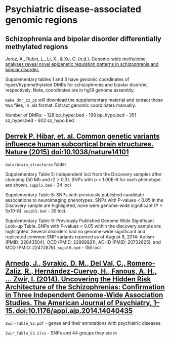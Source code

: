 Psychiatric disease-associated genomic regions
===

Schizophrenia and bipolar disorder differentially methylated regions
---
[Jerez, A., Rubin, L., Li, X., & Xu, C. (n.d.). Genome-wide methylome analyses reveal novel epigenetic regulation patterns in schizophrenia and bipolar disorder.](http://www.hindawi.com/journals/bmri/aa/201587/)

Supplementary tables 1 and 3 have genomic coordinates of  hyper/hypomethylated DMRs for schizophrenia and bipolar disorder, respectively. Note, coordinates are in hg18 genome assembly. 

`make dmr_sz_pb` will download the supplementary material and extract those two files, in .xls format. Extract genomic coordinates manually.

Number of DMRs:
    - 128 bp_hyper.bed
    - 198 bp_hypo.bed
    - 351 sz_hyper.bed
    - 602 sz_hypo.bed


[Derrek P. Hibar, et. al. Common genetic variants influence human subcortical brain structures. Nature (2015) doi:10.1038/nature14101](http://www.nature.com/nature/journal/vaop/ncurrent/full/nature14101.html)
---

`data/brain_structures` folder 

Supplementary Table 5: Independent loci from the Discovery samples after clumping (50 Mb and r2 > 0.3). SNPs with p < 1.00E-6 for each phenotype are shown. `suppl5.bed` - 34 loci

Supplementary Table 8: SNPs with previously published candidate associations to neuroimaging phenotypes. SNPs with P-values < 0.05 in the Discovery sample are highlighted, none were genome-wide significant (P < 5x10-8). `suppl5.bed` - 39 loci.

Supplementary Table 9: Previously Published Genome Wide Significant Look-up Table. SNPs with P-values < 0.05 within the discovery sample are highlighted. Several disorders had no genome-wide significant and replicated common SNP variants reported as of August 8, 2014: Autism (PMID: 22843504), OCD (PMID: 22889921), ADHD (PMID: 20732625), and MDD (PMID: 22472876). `suppl9.bed` - 156 loci

[Arnedo, J., Svrakic, D. M., Del Val, C., Romero-Zaliz, R., Hernández-Cuervo, H., Fanous, A. H., … Zwir, I. (2014). Uncovering the Hidden Risk Architecture of the Schizophrenias: Confirmation in Three Independent Genome-Wide Association Studies. The American Journal of Psychiatry, 1–15. doi:10.1176/appi.ajp.2014.14040435](http://ajp.psychiatryonline.org/doi/abs/10.1176/appi.ajp.2014.14040435)
---

`Zwir-Table_S2.pdf` - genes and their annotations with psychiatric diseases.

`Zwir_Table_S3.xlsx` - SNPs and 44 groups they are in